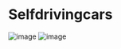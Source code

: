 # Selfdrivingcars

![image](https://user-images.githubusercontent.com/111649389/185796691-14ec4475-c8c7-4157-820e-ac78c0c0a173.png)
![image](https://user-images.githubusercontent.com/111649389/185796768-f0d8545b-6100-4046-89f4-dd316bc1f8ba.png)
